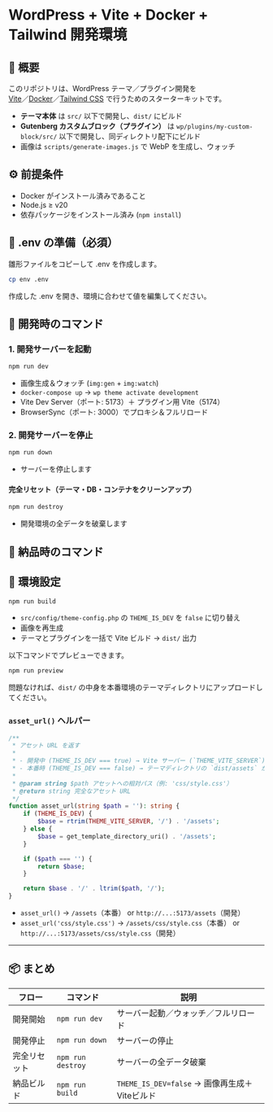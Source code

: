 # WordPress + Vite + Docker + Tailwind 開発環境

## 📖 概要

このリポジトリは、WordPress テーマ／プラグイン開発を  
[Vite](https://vitejs.dev/)／[Docker](https://www.docker.com/)／[Tailwind CSS](https://tailwindcss.com/) で行うためのスターターキットです。

- **テーマ本体** は `src/` 以下で開発し、`dist/` にビルド
- **Gutenberg カスタムブロック（プラグイン）** は `wp/plugins/my-custom-block/src/` 以下で開発し、同ディレクトリ配下にビルド
- 画像は `scripts/generate-images.js` で WebP を生成し、ウォッチ

## ⚙️ 前提条件

- Docker がインストール済みであること
- Node.js ≥ v20
- 依存パッケージをインストール済み (`npm install`)

## 📝 .env の準備（必須）

雛形ファイルをコピーして .env を作成します。

```bash
cp env .env

```

作成した .env を開き、環境に合わせて値を編集してください。

## 🚀 開発時のコマンド

### 1. 開発サーバーを起動

```bash
npm run dev
```

- 画像生成＆ウォッチ (`img:gen` + `img:watch`)
- `docker-compose up` → `wp theme activate development`
- Vite Dev Server（ポート: 5173）＋ プラグイン用 Vite（5174）
- BrowserSync（ポート: 3000）でプロキシ＆フルリロード

### 2. 開発サーバーを停止

```bash
npm run down
```

- サーバーを停止します

#### 完全リセット（テーマ・DB・コンテナをクリーンアップ）

```bash
npm run destroy
```

- 開発環境の全データを破棄します

## 🎁 納品時のコマンド

## 🔧 環境設定

```bash
npm run build
```

- `src/config/theme-config.php` の `THEME_IS_DEV` を `false` に切り替え
- 画像を再生成
- テーマとプラグインを一括で Vite ビルド → `dist/` 出力

以下コマンドでプレビューできます。

```bash
npm run preview

```

問題なければ、`dist/` の中身を本番環境のテーマディレクトリにアップロードしてください。

### `asset_url()` ヘルパー

```php
/**
 * アセット URL を返す
 *
 * - 開発中 (THEME_IS_DEV === true) → Vite サーバー (`THEME_VITE_SERVER`) から取得
 * - 本番時 (THEME_IS_DEV === false) → テーマディレクトリの `dist/assets` から取得
 *
 * @param string $path アセットへの相対パス（例: 'css/style.css'）
 * @return string 完全なアセット URL
 */
function asset_url(string $path = ''): string {
    if (THEME_IS_DEV) {
        $base = rtrim(THEME_VITE_SERVER, '/') . '/assets';
    } else {
        $base = get_template_directory_uri() . '/assets';
    }

    if ($path === '') {
        return $base;
    }

    return $base . '/' . ltrim($path, '/');
}
```

- `asset_url()` → `/assets`（本番） or `http://...:5173/assets`（開発）
- `asset_url('css/style.css')` → `/assets/css/style.css`（本番） or `http://...:5173/assets/css/style.css`（開発）

---

## 📦 まとめ

| フロー       | コマンド          | 説明                                          |
| ------------ | ----------------- | --------------------------------------------- |
| 開発開始     | `npm run dev`     | サーバー起動／ウォッチ／フルリロード          |
| 開発停止     | `npm run down`    | サーバーの停止                                |
| 完全リセット | `npm run destroy` | サーバーの全データ破棄                        |
| 納品ビルド   | `npm run build`   | `THEME_IS_DEV=false` → 画像再生成＋Viteビルド |
